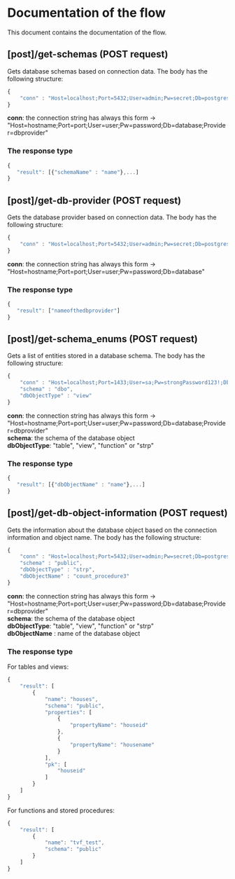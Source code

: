 # Documentation of the flow
This document contains the documentation of the flow.
## [post]/get-schemas (POST request)
Gets database schemas based on connection data.
The body has the following structure:
```javascript
{
    "conn" : "Host=localhost;Port=5432;User=admin;Pw=secret;Db=postgres;Provider=[mssql | postgres]"
}
```
**conn**: the connection string has always this form -> "Host=hostname;Port=port;User=user;Pw=password;Db=database;Provider=dbprovider"
### The response type
```javascript
{
   "result": [{"schemaName" : "name"},...]
}
```

## [post]/get-db-provider (POST request)
Gets the database provider based on connection data.
The body has the following structure:
```javascript
{
    "conn" : "Host=localhost;Port=5432;User=admin;Pw=secret;Db=postgres"
}
```
**conn**: the connection string has always this form -> "Host=hostname;Port=port;User=user;Pw=password;Db=database"
### The response type
```javascript
{
   "result": ["nameofthedbprovider"]
}
```

## [post]/get-schema_enums (POST request)
Gets a list of entities stored in a database schema.
The body has the following structure:
```javascript
{
    "conn" : "Host=localhost;Port=1433;User=sa;Pw=strongPassword123!;Db=master;Provider=[mssql | postgres]",
    "schema" : "dbo",
    "dbObjectType" : "view"
}
```
**conn**: the connection string has always this form -> "Host=hostname;Port=port;User=user;Pw=password;Db=database;Provider=dbprovider"<br />
**schema**: the schema of the database object<br />
**dbObjectType**: "table", "view", "function" or "strp"

### The response type
```javascript
{
   "result": [{"dbObjectName" : "name"},...]
}
```

## [post]/get-db-object-information (POST request)
Gets the information about the database object based on the connection information and object name.
The body has the following structure:
```javascript
{
    "conn" : "Host=localhost;Port=5432;User=admin;Pw=secret;Db=postgres;Provider=[mssql | postgres]",
    "schema" : "public",
    "dbObjectType" : "strp",
    "dbObjectName" : "count_procedure3"
}
```
**conn**: the connection string has always this form -> "Host=hostname;Port=port;User=user;Pw=password;Db=database;Provider=dbprovider"<br />
**schema**: the schema of the database object<br />
**dbObjectType**: "table", "view", "function" or "strp"<br />
**dbObjectName** : name of the database object

### The response type
For tables and views:
```javascript
{
    "result": [
        {
            "name": "houses",
            "schema": "public",
            "properties": [
                {
                    "propertyName": "houseid"
                },
                {
                    "propertyName": "housename"
                }
            ],
            "pk": [
                "houseid"
            ]
        }
    ]
}
```
For functions and stored procedures:
```javascript
{
    "result": [
        {
            "name": "tvf_test",
            "schema": "public"
        }
    ]
}
```